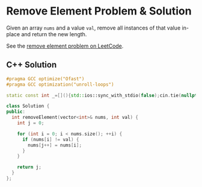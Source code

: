 # Remove Element Problem & Solution

Given an array `nums` and a value `val`, remove all instances of that value in-place and return the new length.

See the [remove element problem on LeetCode](https://leetcode.com/problems/remove-element).

## C++ Solution

```cpp
#pragma GCC optimize("Ofast")
#pragma GCC optimization("unroll-loops")

static const int _=[](){std::ios::sync_with_stdio(false);cin.tie(nullptr);cout.tie(nullptr);return 0;}();

class Solution {
public:
  int removeElement(vector<int>& nums, int val) {
    int j = 0;

    for (int i = 0; i < nums.size(); ++i) {
      if (nums[i] != val) {
        nums[j++] = nums[i];
      }
    }

    return j;
  }
};
```
